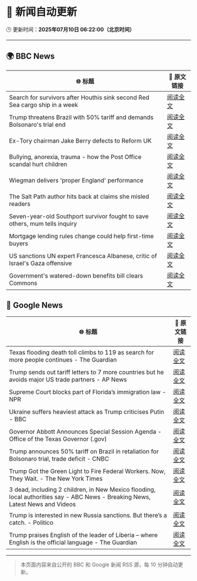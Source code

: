 # 🧠 新闻自动更新

🕒 更新时间：**2025年07月10日 06:22:00（北京时间）**

---

## 🌍 BBC News

| 🌐 标题 | 🔗 原文链接 |
|--------|-------------|
| Search for survivors after Houthis sink second Red Sea cargo ship in a week | [阅读全文](https://www.bbc.com/news/articles/c3071vp2d8yo) |
| Trump threatens Brazil with 50% tariff and demands Bolsonaro's trial end | [阅读全文](https://www.bbc.com/news/articles/c784ee81y4zo) |
| Ex-Tory chairman Jake Berry defects to Reform UK | [阅读全文](https://www.bbc.com/news/articles/cx24lll3n99o) |
| Bullying, anorexia, trauma - how the Post Office scandal hurt children | [阅读全文](https://www.bbc.com/news/articles/c3d1m1nzj32o) |
| Wiegman delivers 'proper England' performance | [阅读全文](https://www.bbc.com/sport/football/articles/c15w07p509jo) |
| The Salt Path author hits back at claims she misled readers | [阅读全文](https://www.bbc.com/news/articles/c89eq12qvl5o) |
| Seven-year-old Southport survivor fought to save others, mum tells inquiry | [阅读全文](https://www.bbc.com/news/articles/ce83r3jjzjeo) |
| Mortgage lending rules change could help first-time buyers | [阅读全文](https://www.bbc.com/news/articles/cj0mny9pm2do) |
| US sanctions UN expert Francesca Albanese, critic of Israel's Gaza offensive | [阅读全文](https://www.bbc.com/news/articles/c70rllxr0kyo) |
| Government's watered-down benefits bill clears Commons | [阅读全文](https://www.bbc.com/news/articles/cm2zyvypmeeo) |

## 📰 Google News

| 🌐 标题 | 🔗 原文链接 |
|--------|-------------|
| Texas flooding death toll climbs to 119 as search for more people continues - The Guardian | [阅读全文](https://news.google.com/rss/articles/CBMihgFBVV95cUxNN1dHanlGVUVlNnFzQklxYzhVU0VRd3FXcmhnM2p5RS16ZWVnQzNyekYzQjI1cEw0Rl8wN0MtRXhKTzQ1a1FSS2k2VDBRUGhOaUFFZExOcW9ma0hpOTIyOUdFTkJPQ0paaTlySVkwbGNWLUUydjZMSkFGbDRnMFVMN3Q2dTkyQQ?oc=5) |
| Trump sends out tariff letters to 7 more countries but he avoids major US trade partners - AP News | [阅读全文](https://news.google.com/rss/articles/CBMiogFBVV95cUxNeURMN1ltRF9UYTBWTlVRMFhzMjdXYzhJMWR2UDVmcndNdEpXcnlVX0RHR0NlNmk3aWZ5T2JpSVB0cDN2UTZCQWw1X2c3U3djWkEyb1lrbEhxWW14MkwwNTQwcVRGR19VLUoxSGlSRk9EVHRsMjBqazRPaVhMMDNRbzZPUTlkVnJqeHdKcXhrSkJjYXY5OGZ2Wlg2TG95TEFuTkE?oc=5) |
| Supreme Court blocks part of Florida’s immigration law - NPR | [阅读全文](https://news.google.com/rss/articles/CBMihAFBVV95cUxQMlVxRkltSFJMZFY3WTNzYUd1UlZMTzMwZXlNT0hMOUhOWVRmeFREckJ6c2JKNFNUTEkyeWhackwwWmpERXFlOG9SS2FVU2x6RTN6OG1DcG9tVVRqWmFHbDctYVRXb0VfN1hVUVh0MVM2WVZHZGQxQnVHWldfNk95QVUweTg?oc=5) |
| Ukraine suffers heaviest attack as Trump criticises Putin - BBC | [阅读全文](https://news.google.com/rss/articles/CBMiWkFVX3lxTE5SZUJOTkhiNFVuZ1FXNUExeG02ZTVoT1lUa2FQOFNBTXYwX3hubkUyTVJzanpMZUV0Nm5yWUI5VmtMekNTSGJSV255ZThvaUNGdkFQWlNVX3VJd9IBX0FVX3lxTFBTc0FUM20wQUFpM2dYajJpVnVIenhpaDZTNDBSY0d4WEdqTTE0WWR1N2VWNGF3UFdzNktUMTFHamkySUw2SnZEeFA5MlZRVk5BLV9RSXBucjRUV29BWkQw?oc=5) |
| Governor Abbott Announces Special Session Agenda - Office of the Texas Governor (.gov) | [阅读全文](https://news.google.com/rss/articles/CBMiiAFBVV95cUxOVTRLQ1dTajdrVFVRN0xnZG5fdTZBX25Qc1gwTVRiSVVBTlE5V05OcDN5VW5XbU92WkJUcmltdWR6RlZCcFBEa2RsdWdvZURCSHNnNS1Wck1ZYThnaVhmSWxQb1FHN1NqT3NrbzVXTy1OT2d1dFQ4cHltdkRmRW9ZekpseHVBQ2g5?oc=5) |
| Trump announces 50% tariff on Brazil in retaliation for Bolsonaro trial, trade deficit - CNBC | [阅读全文](https://news.google.com/rss/articles/CBMidkFVX3lxTFBDUkFsbkRsWWFBbzJLY0hlU0pRbDM2LWtnRWJBSXItLXl4dVJyekVWREFsbm9zSDVUUUVsLVRpei0xcnZGZUQ5a0Y5bEJ6d0l4ZTNLUVRwblhGX2lCc2Vpa1BtcFdHVFdTSmlKSW9SRFRsTFZ2OVHSAXtBVV95cUxOSjg3WTUwLXFMNktxUnNKZTVKOVpnQnFHd19LMC1MWnFQMVZHSVZzNTZpV0RiWS0yVjR0VFFIT0RIVnZ6Vi1vMlRyYU1FaEdvZHNHYXZPU0ZuZDVfYk9XTktpblNRRTctaThxaS1qRWVGcGlLR3hiTno1dGs?oc=5) |
| Trump Got the Green Light to Fire Federal Workers. Now, They Wait. - The New York Times | [阅读全文](https://news.google.com/rss/articles/CBMiiAFBVV95cUxQVHBCcTgtTkkwcVV5dUc3VTdkQU9mSjdGeU5YQkJkWmY1VnFmbGk1enQxTnFUVktIckxnYTZocXI4RmhqNVk0bzRtaXpoVEs2X3lJcld0QzJZWWpqdVpoUUJ2cFQxdzIzTDBHeEZ1dzhTTklFaklIUGdWd29md0VGd2w3S3FneG1K?oc=5) |
| 3 dead, including 2 children, in New Mexico flooding, local authorities say - ABC News - Breaking News, Latest News and Videos | [阅读全文](https://news.google.com/rss/articles/CBMiiwFBVV95cUxNODVOaU1HWEN6YkkxX3hLSDNlTU9UZktsdUJOWDVyT245a3Y4Q21NUy1USUE5OHNMQjdtX0JvUDBfNE1EU2VfUnhRYlZ2SUtWOVhhcFdJZGhSazl3eU8xa2xSaHBxakxWek1vdVBTTnZwOThvS0trMWZyTkdzdldnUHVQX2ZZOFlGbHZJ0gGQAUFVX3lxTE1zV3B1TDE5RDNZSVMxMEptZTNEVkpyRGE1VmJJbFlKS0tVenVhRVBMRVhwNnJ2WjhEWHJhUWFlQlRST2IzS2Z4dk5XSHM3WVY4QXhmeS1weW1UWVlXcmJVS2ZaWXplWHJvT1hJZ1RmSmxmWlNDazZaamJKb3FnUHZKZUw5TmE4NlhRNWh1NEtyeA?oc=5) |
| Trump is interested in new Russia sanctions. But there’s a catch. - Politico | [阅读全文](https://news.google.com/rss/articles/CBMisgFBVV95cUxQX2d2ODNIZXBLbWprSGpncTNqTW9IMS1Iem5tS2k3SVVHenpXVkE0RFc3c0JVTzVULWhPdnZnYndXTi15ZUNEQ2dGM1BvMGNVV0cxaXpibUhuVlpUTVVPSTFhaV9PRFlTNDNCUTVSRkg0bXZJTnRVYlg0ME1yZmtTSEkzUmYyR3g4elh3LWg2UHJmZXVnOU5OanlkZ3N4M2czeVlwSlR6NnJaLURPZ1VYNHRB?oc=5) |
| Trump praises English of the leader of Liberia – where English is the official language - The Guardian | [阅读全文](https://news.google.com/rss/articles/CBMihwFBVV95cUxNVThUem9VMVQ4V0NyeXQ3ZjlHR0JZUHQ5WFJGemVBU01MVi1YVk1XMnlIWE90cmp3TDlXTGNjTXFRTzdxOGJ4eGw5dGRheDlEZDc3TGFxRDVJTE1oWVQ0UnVxR2xSX3kza2ZTVVNvMmp0OS1vLUNzTmlac0VwRGwzUU84QU5GU3M?oc=5) |

---
> 本页面内容来自公开的 BBC 和 Google 新闻 RSS 源，每 10 分钟自动更新。